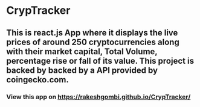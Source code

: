 # CrypTracker
## This is react.js App where it displays the live prices of around 250 cryptocurrencies along with their market capital, Total Volume, percentage rise or fall of its value. This project is backed by backed by a API provided by coingecko.com.
### View this app on https://rakeshgombi.github.io/CrypTracker/

